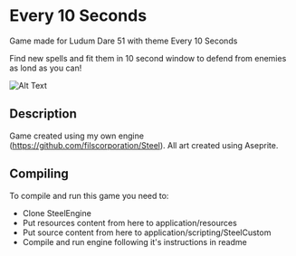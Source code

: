 
# Every 10 Seconds
Game made for Ludum Dare 51 with theme Every 10 Seconds

Find new spells and fit them in 10 second window to defend from enemies as lond as you can!

![Alt Text](/files/clip.gif)

## Description
Game created using my own engine (https://github.com/filscorporation/Steel).
All art created using Aseprite.

## Compiling
To compile and run this game you need to:
* Clone SteelEngine
* Put resources content from here to application/resources
* Put source content from here to application/scripting/SteelCustom
* Compile and run engine following it's instructions in readme
